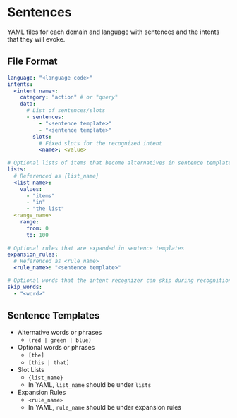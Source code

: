 # Sentences

YAML files for each domain and language with sentences and the intents that they will evoke.


## File Format

``` yaml
language: "<language code>"
intents:
  <intent name>:
    category: "action" # or "query"
    data:
      # List of sentences/slots
      - sentences:
          - "<sentence template>"
          - "<sentence template>"
        slots:
          # Fixed slots for the recognized intent
          <name>: <value>
          
# Optional lists of items that become alternatives in sentence templates
lists:
  # Referenced as {list_name}
  <list name>:
    values:
      - "items"
      - "in"
      - "the list"
  <range_name>
    range:
      from: 0
      to: 100
      
# Optional rules that are expanded in sentence templates
expansion_rules:
  # Referenced as <rule_name>
  <rule_name>: "<sentence template>"

# Optional words that the intent recognizer can skip during recognition
skip_words:
  - "<word>"
```


## Sentence Templates

* Alternative words or phrases
  * `(red | green | blue)`
* Optional words or phrases
  * `[the]`
  * `[this | that]`
* Slot Lists
  * `{list_name}`
  * In YAML, `list_name` should be under `lists`
* Expansion Rules
  * `<rule_name>`
  * In YAML, `rule_name` should be under expansion rules
